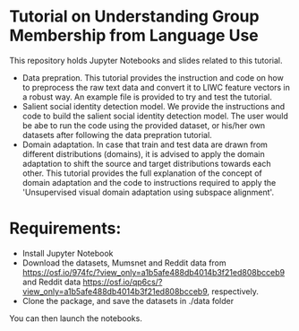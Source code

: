 # Tutorial on Understanding Group Membership from Language Use

This repository holds Jupyter Notebooks and slides related to this tutorial.
- Data prepration. This tutorial provides the instruction and code on how to preprocess the raw text data and convert it to LIWC feature vectors in a robust way. An example file is provided to try and test the tutorial.
- Salient social identity detection model. We provide the instructions and code to build the salient social identity detection model. The user would be abe to run the code using the provided dataset, or his/her own datasets after following the data prepration tutorial.
- Domain adaptation. In case that train and test data are drawn from different distributions (domains), it is advised to apply the domain adaptation to shift the source and target distributions towards each other. This tutorial provides the full explanation of the concept of domain adaptation and the code to instructions required to apply the 'Unsupervised visual domain adaptation using subspace alignment'.


# Requirements:
- Install Jupyter Notebook
- Download the datasets, Mumsnet and Reddit data from https://osf.io/974fc/?view_only=a1b5afe488db4014b3f21ed808bcceb9 and Reddit data https://osf.io/qp6cs/?view_only=a1b5afe488db4014b3f21ed808bcceb9, respectively.
- Clone the package, and save the datasets in ./data folder

You can then launch the notebooks.

